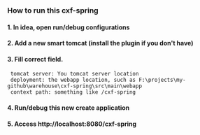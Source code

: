 ### How to run this cxf-spring

#### 1. In idea, open run/debug configurations
#### 2. Add a new smart tomcat (install the plugin if you don't have)
#### 3. Fill correct field.
     tomcat server: You tomcat server location
     deployment: the webapp location, such as F:\projects\my-github\warehouse\cxf-spring\src\main\webapp
     context path: something like /cxf-spring

#### 4. Run/debug this new create application

#### 5. Access http://localhost:8080/cxf-spring
